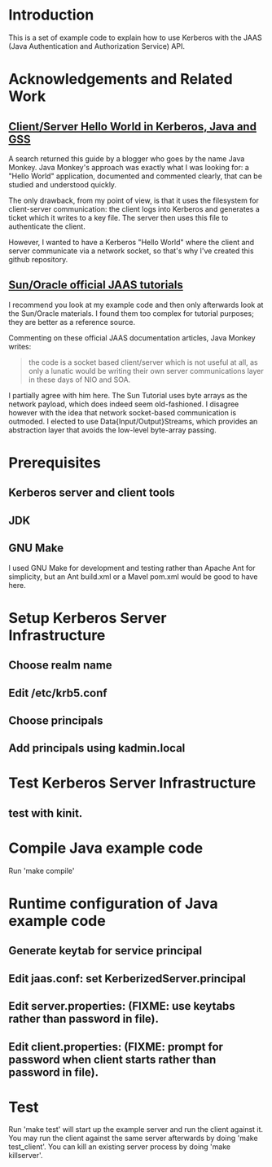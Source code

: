 # Introduction

This is a set of example code to explain how to use Kerberos with
the JAAS (Java Authentication and Authorization Service) API.

# Acknowledgements and Related Work

## [Client/Server Hello World in Kerberos, Java and GSS](http://thejavamonkey.blogspot.com/2008/04/clientserver-hello-world-in-kerberos.html)

A search returned this guide by a blogger who goes by the name Java
Monkey. Java Monkey's approach was exactly what I was looking for:
a "Hello World" application, documented and commented clearly, that
can be studied and understood quickly.

The only drawback, from my point of view, is that it uses the
filesystem for client-server communication: the client logs into
Kerberos and generates a ticket which it writes to a key file. The
server then uses this file to authenticate the client.

However, I wanted to have a Kerberos "Hello World" where the client
and server communicate via a network socket, so that's why I've
created this github repository.

## [Sun/Oracle official JAAS tutorials](http://java.sun.com/j2se/1.5.0/docs/guide/security/jgss/tutorials/index.html)

I recommend you look at my example code and then only afterwards look
at the Sun/Oracle materials. I found them too complex for tutorial
purposes; they are better as a reference source.

Commenting on these official JAAS documentation articles, Java Monkey writes:

> the code is a socket based client/server which is not useful at all,
> as only a lunatic would be writing their own server communications
> layer in these days of NIO and SOA.

I partially agree with him here. The Sun Tutorial uses byte arrays as
the network payload, which does indeed seem old-fashioned. I disagree
however with the idea that network socket-based communication is
outmoded. I elected to use Data{Input/Output}Streams, which provides
an abstraction layer that avoids the low-level byte-array passing. 

# Prerequisites

## Kerberos server and client tools

## JDK

## GNU Make

I used GNU Make for development and testing rather than Apache Ant for
simplicity, but an Ant build.xml or a Mavel pom.xml would be good to have here.

# Setup Kerberos Server Infrastructure

## Choose realm name

## Edit /etc/krb5.conf

## Choose principals

## Add principals using kadmin.local 

# Test Kerberos Server Infrastructure

## test with kinit.

# Compile Java example code

Run 'make compile'

# Runtime configuration of Java example code

## Generate keytab for service principal

## Edit jaas.conf: set KerberizedServer.principal

## Edit server.properties: (FIXME: use keytabs rather than password in file).

## Edit client.properties: (FIXME: prompt for password when client starts rather than password in file).

# Test

Run 'make test' will start up the example server and run the client
against it. You may run the client against the same server afterwards
by doing 'make test_client'. You can kill an existing server process
by doing 'make killserver'.
